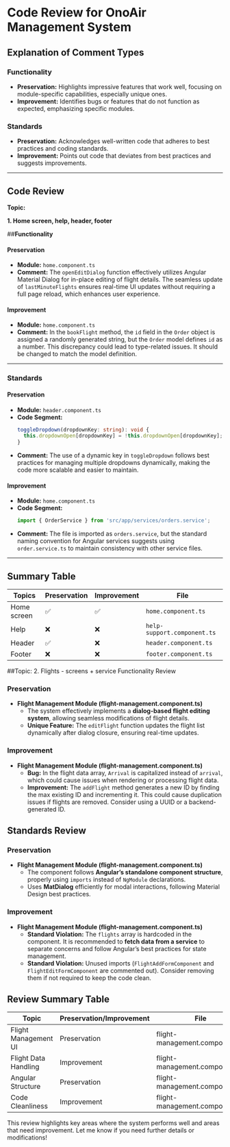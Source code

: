 # Code Review for OnoAir Management System

## Explanation of Comment Types

### Functionality
- **Preservation:** Highlights impressive features that work well, focusing on module-specific capabilities, especially unique ones.
- **Improvement:** Identifies bugs or features that do not function as expected, emphasizing specific modules.

### Standards
- **Preservation:** Acknowledges well-written code that adheres to best practices and coding standards.
- **Improvement:** Points out code that deviates from best practices and suggests improvements.

---

## Code Review

**Topic:**
	        	                                           
**1. Home screen, help, header, footer**

 ##**Functionality**

#### **Preservation**
- **Module:** `home.component.ts`
- **Comment:** The `openEditDialog` function effectively utilizes Angular Material Dialog for in-place editing of flight details. The seamless update of `lastMinuteFlights` ensures real-time UI updates without requiring a full page reload, which enhances user experience.

#### **Improvement**
- **Module:** `home.component.ts`
- **Comment:** In the `bookFlight` method, the `id` field in the `Order` object is assigned a randomly generated string, but the `Order` model defines `id` as a number. This discrepancy could lead to type-related issues. It should be changed to match the model definition.

---

### Standards

#### **Preservation**
- **Module:** `header.component.ts`
- **Code Segment:**
  ```typescript
  toggleDropdown(dropdownKey: string): void {
    this.dropdownOpen[dropdownKey] = !this.dropdownOpen[dropdownKey];
  }
  ```
- **Comment:** The use of a dynamic key in `toggleDropdown` follows best practices for managing multiple dropdowns dynamically, making the code more scalable and easier to maintain.

#### **Improvement**
- **Module:** `home.component.ts`
- **Code Segment:**
  ```typescript
  import { OrderService } from 'src/app/services/orders.service';
  ```
- **Comment:** The file is imported as `orders.service`, but the standard naming convention for Angular services suggests using `order.service.ts` to maintain consistency with other service files.

---

## Summary Table
| Topics | Preservation | Improvement | File |
|--------|-------------|-------------|------|
| Home screen | ✅ | ✅ | `home.component.ts` |
| Help | ❌ | ❌ | `help-support.component.ts` |
| Header | ✅ | ❌ | `header.component.ts` |
| Footer | ❌ | ❌ | `footer.component.ts` |



##Topic:
2. Flights - screens + service Functionality Review

### Preservation
- **Flight Management Module (flight-management.component.ts)**
  - The system effectively implements a **dialog-based flight editing system**, allowing seamless modifications of flight details.
  - **Unique Feature:** The `editFlight` function updates the flight list dynamically after dialog closure, ensuring real-time updates.

### Improvement
- **Flight Management Module (flight-management.component.ts)**
  - **Bug:** In the flight data array, `Arrival` is capitalized instead of `arrival`, which could cause issues when rendering or processing flight data.
  - **Improvement:** The `addFlight` method generates a new ID by finding the max existing ID and incrementing it. This could cause duplication issues if flights are removed. Consider using a UUID or a backend-generated ID.

## Standards Review

### Preservation
- **Flight Management Module (flight-management.component.ts)**
  - The component follows **Angular’s standalone component structure**, properly using `imports` instead of `NgModule` declarations.
  - Uses **MatDialog** efficiently for modal interactions, following Material Design best practices.

### Improvement
- **Flight Management Module (flight-management.component.ts)**
  - **Standard Violation:** The `flights` array is hardcoded in the component. It is recommended to **fetch data from a service** to separate concerns and follow Angular’s best practices for state management.
  - **Standard Violation:** Unused imports (`FlightAddFormComponent` and `FlightEditFormComponent` are commented out). Consider removing them if not required to keep the code clean.

## Review Summary Table

| Topic                  | Preservation/Improvement | File                             |
|------------------------|------------------------|---------------------------------|
| Flight Management UI   | Preservation          | flight-management.component.ts  |
| Flight Data Handling   | Improvement           | flight-management.component.ts  |
| Angular Structure      | Preservation          | flight-management.component.ts  |
| Code Cleanliness       | Improvement           | flight-management.component.ts  |

This review highlights key areas where the system performs well and areas that need improvement. Let me know if you need further details or modifications!


